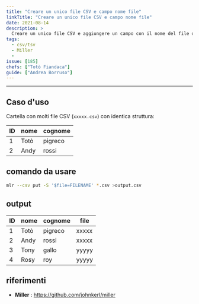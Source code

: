 ```yaml
---
title: "Creare un unico file CSV e campo nome file"
linkTitle: "Creare un unico file CSV e campo nome file"
date: 2021-08-14
description: >
  Creare un unico file CSV e aggiungere un campo con il nome del file di provenienza.
tags:
  - csv/tsv
  - Miller
  - 
issue: [185]
chefs: ["Totò Fiandaca"]
guide: ["Andrea Borruso"]
---
```


---

## Caso d'uso

Cartella con molti file CSV (`xxxxx.csv`) con identica struttura:

ID | nome | cognome
---|------|--------
1  |Totò  | pigreco
2  |Andy  | rossi

## comando da usare

```bash
mlr --csv put -S '$file=FILENAME' *.csv >output.csv
```

## output

ID | nome | cognome | file
---|------|---------|-----
1  |Totò  | pigreco | xxxxx
2  |Andy  | rossi   | xxxxx
3  |Tony  | gallo   | yyyyy
4  |Rosy  | roy     | yyyyy

## riferimenti

- **Miller** : <https://github.com/johnkerl/miller>

